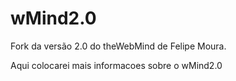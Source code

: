 # wMind2.0

Fork da versão 2.0 do theWebMind de Felipe Moura.

Aqui colocarei mais informacoes sobre o wMind2.0
